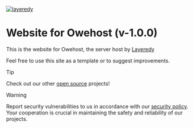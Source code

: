 [![layeredy](https://cdn.owehost.com/owehostnet-purple.png)](https://owehost.com)

# Website for Owehost (v-1.0.0)
This is the website for Owehost, the server host by [Layeredy](https://layeredy.com)

Feel free to use this site as a template or to suggest improvements. 

> [!TIP]
> Check out our other [open source](https://github.com/layeredy) projects!

> [!WARNING]
> Report security vulnerabilities to us in accordance with our [security policy](https://layeredy.com/security-policy/). Your cooperation is crucial in maintaining the safety and reliability of our projects.

